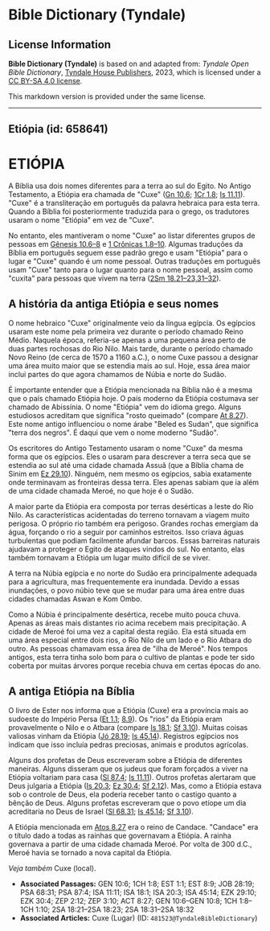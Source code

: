 # Bible Dictionary (Tyndale)

## License Information

**Bible Dictionary (Tyndale)** is based on and adapted from: _Tyndale Open Bible Dictionary_, [Tyndale House Publishers](https://tyndaleopenresources.com/), 2023, which is licensed under a [CC BY-SA 4.0 license](https://creativecommons.org/licenses/by-sa/4.0/legalcode.en).

This markdown version is provided under the same license.



--------------------------------

## Etiópia (id: 658641)

ETIÓPIA
=======

A Bíblia usa dois nomes diferentes para a terra ao sul do Egito. No Antigo Testamento, a Etiópia era chamada de "Cuxe" ([Gn 10\.6](https://ref.ly/Gen10:6); [1Cr 1\.8](https://ref.ly/1Chr1:8); [Is 11\.11](https://ref.ly/Isa11:11)). "Cuxe" é a transliteração em português da palavra hebraica para esta terra. Quando a Bíblia foi posteriormente traduzida para o grego, os tradutores usaram o nome "Etiópia" em vez de "Cuxe".

No entanto, eles mantiveram o nome "Cuxe" ao listar diferentes grupos de pessoas em [Gênesis 10\.6–8](https://ref.ly/Gen10:6-Gen10:8) e [1 Crônicas 1\.8–10](https://ref.ly/1Chr1:8-1Chr1:10). Algumas traduções da Bíblia em português seguem esse padrão grego e usam "Etiópia" para o lugar e "Cuxe" quando é um nome pessoal. Outras traduções em português usam "Cuxe" tanto para o lugar quanto para o nome pessoal, assim como "cuxita" para pessoas que vivem na terra ([2Sm 18\.21–23,31–32](https://ref.ly/2Sam18:21-2Sam18:23,2Sam18:31-2Sam18:32)).

A história da antiga Etiópia e seus nomes
-----------------------------------------

O nome hebraico "Cuxe" originalmente veio da língua egípcia. Os egípcios usaram este nome pela primeira vez durante o período chamado Reino Médio. Naquela época, referia\-se apenas a uma pequena área perto de duas partes rochosas do Rio Nilo. Mais tarde, durante o período chamado Novo Reino (de cerca de 1570 a 1160 a.C.), o nome Cuxe passou a designar uma área muito maior que se estendia mais ao sul. Hoje, essa área maior inclui partes do que agora chamamos de Núbia e norte do Sudão.

É importante entender que a Etiópia mencionada na Bíblia não é a mesma que o país chamado Etiópia hoje. O país moderno da Etiópia costumava ser chamado de Abissínia. O nome "Etiópia" vem do idioma grego. Alguns estudiosos acreditam que significa "rosto queimado" (compare [At 8\.27](https://ref.ly/Acts8:27)). Este nome antigo influenciou o nome árabe "Beled es Sudan", que significa "terra dos negros". É daqui que vem o nome moderno "Sudão".

Os escritores do Antigo Testamento usaram o nome "Cuxe" da mesma forma que os egípcios. Eles o usaram para descrever a terra seca que se estendia ao sul até uma cidade chamada Assuã (que a Bíblia chama de Sinim em [Ez 29\.10](https://ref.ly/Ezek29:10)). Ninguém, nem mesmo os egípcios, sabia exatamente onde terminavam as fronteiras dessa terra. Eles apenas sabiam que ia além de uma cidade chamada Meroé, no que hoje é o Sudão.

A maior parte da Etiópia era composta por terras desérticas a leste do Rio Nilo. As características acidentadas do terreno tornavam a viagem muito perigosa. O próprio rio também era perigoso. Grandes rochas emergiam da água, forçando o rio a seguir por caminhos estreitos. Isso criava águas turbulentas que podiam facilmente afundar barcos. Essas barreiras naturais ajudavam a proteger o Egito de ataques vindos do sul. No entanto, elas também tornavam a Etiópia um lugar muito difícil de se viver.

A terra na Núbia egípcia e no norte do Sudão era principalmente adequada para a agricultura, mas frequentemente era inundada. Devido a essas inundações, o povo núbio teve que se mudar para uma área entre duas cidades chamadas Aswan e Kom Ombo.

Como a Núbia é principalmente desértica, recebe muito pouca chuva. Apenas as áreas mais distantes rio acima recebem mais precipitação. A cidade de Meroé foi uma vez a capital desta região. Ela está situada em uma área especial entre dois rios, o Rio Nilo de um lado e o Rio Atbara do outro. As pessoas chamavam essa área de "ilha de Meroé". Nos tempos antigos, esta terra tinha solo bom para o cultivo de plantas e pode ter sido coberta por muitas árvores porque recebia chuva em certas épocas do ano.

A antiga Etiópia na Bíblia
--------------------------

O livro de Ester nos informa que a Etiópia (Cuxe) era a província mais ao sudoeste do Império Persa ([Et 1\.1](https://ref.ly/Esth1:1); [8\.9](https://ref.ly/Esth8:9)). Os "rios" da Etiópia eram provavelmente o Nilo e o Atbara (compare [Is 18\.1](https://ref.ly/Isa18:1); [Sf 3\.10](https://ref.ly/Zeph3:10)). Muitas coisas valiosas vinham da Etiópia ([Jó 28\.19](https://ref.ly/Job28:19); [Is 45\.14](https://ref.ly/Isa45:14)). Registros egípcios nos indicam que isso incluía pedras preciosas, animais e produtos agrícolas.

Alguns dos profetas de Deus escreveram sobre a Etiópia de diferentes maneiras. Alguns disseram que os judeus que foram forçados a viver na Etiópia voltariam para casa ([Sl 87\.4](https://ref.ly/Ps87:4); [Is 11\.11](https://ref.ly/Isa11:11)). Outros profetas alertaram que Deus julgaria a Etiópia ([Is 20\.3](https://ref.ly/Isa20:3); [Ez 30\.4](https://ref.ly/Ezek30:4); [Sf 2\.12](https://ref.ly/Zeph2:12)). Mas, como a Etiópia estava sob o controle de Deus, ela poderia receber tanto o castigo quanto a bênção de Deus. Alguns profetas escreveram que o povo etíope um dia acreditaria no Deus de Israel ([Sl 68\.31](https://ref.ly/Ps68:31); [Is 45\.14](https://ref.ly/Isa45:14); [Sf 3\.10](https://ref.ly/Zeph3:10)).

A Etiópia mencionada em [Atos 8\.27](https://ref.ly/Acts8:27) era o reino de Candace. "Candace" era o título dado a todas as rainhas que governavam a Etiópia. A rainha governava a partir de uma cidade chamada Meroé. Por volta de 300 d.C., Meroé havia se tornado a nova capital da Etiópia.

*Veja também* Cuxe (local).

* **Associated Passages:** GEN 10:6; 1CH 1:8; EST 1:1; EST 8:9; JOB 28:19; PSA 68:31; PSA 87:4; ISA 11:11; ISA 18:1; ISA 20:3; ISA 45:14; EZK 29:10; EZK 30:4; ZEP 2:12; ZEP 3:10; ACT 8:27; GEN 10:6–GEN 10:8; 1CH 1:8–1CH 1:10; 2SA 18:21–2SA 18:23; 2SA 18:31–2SA 18:32
* **Associated Articles:** Cuxe (Lugar) (ID: `481523@TyndaleBibleDictionary`)

